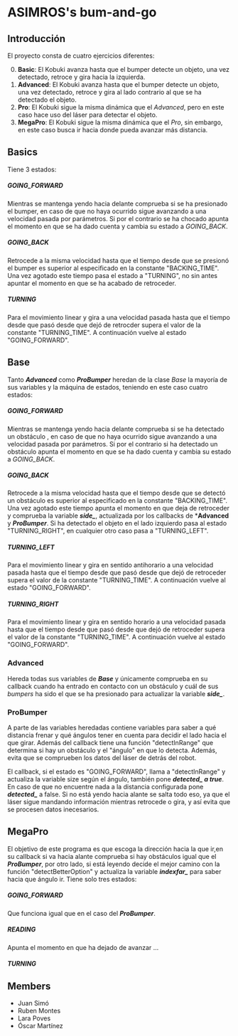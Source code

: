 # ASIMROS's bum-and-go

## Introducción 
El proyecto consta de cuatro ejercicios diferentes:

0. **Basic**: El Kobuki avanza hasta que el bumper detecte un objeto, una vez detectado, retroce y gira hacia la izquierda.
1. **Advanced**: El Kobuki avanza hasta que el bumper detecte un objeto, una vez detectado, retroce y gira al lado contrario al que se ha detectado el objeto. 
2. **Pro**: El Kobuki sigue la misma dinámica que el *Advanced*, pero en este caso hace uso del láser para detectar el objeto.
3. **MegaPro**: El Kobuki sigue la misma dinámica que el *Pro*, sin embargo, en este caso busca ir hacia donde pueda avanzar más distancia.

## Basics
Tiene 3 estados:
##### GOING_FORWARD 
Mientras se mantenga yendo hacia delante comprueba si se ha presionado el bumper, en caso de que no haya ocurrido sigue avanzando a una velocidad pasada por parámetros. Si por el contrario se ha chocado apunta el momento en que se ha dado cuenta y cambia su estado a *GOING_BACK*. 

##### GOING_BACK
Retrocede a la misma velocidad hasta que el tiempo desde que se presionó el bumper es superior al especificado en la constante "BACKING_TIME". Una vez agotado este tiempo pasa el estado a "TURNING", no sin antes apuntar el momento en que se ha acabado de retroceder.

##### TURNING 
Para el movimiento linear y gira a una velocidad pasada hasta que el tiempo desde que pasó desde que dejó de retrocder supera el valor de la constante "TURNING_TIME". A continuación vuelve al estado "GOING_FORWARD".

## Base
Tanto ***Advanced*** como ***ProBumper*** heredan de la clase *Base* la mayoría de sus variables y la máquina de estados, teniendo en este caso cuatro estados:
##### GOING_FORWARD 
Mientras se mantenga yendo hacia delante comprueba si se ha detectado un obstáculo , en caso de que no haya ocurrido sigue avanzando a una velocidad pasada por parámetros. Si por el contrario si ha detectado un obstáculo apunta el momento en que se ha dado cuenta y cambia su estado a *GOING_BACK*. 

##### GOING_BACK
Retrocede a la misma velocidad hasta que el tiempo desde que se detectó un obstáculo es superior al especificado en la constante "BACKING_TIME". Una vez agotado este tiempo apunta el momento en que deja de retroceder y comprueba la variable ***side_***, actualizada por los callbacks de ***Advanced** y ***ProBumper***. Si ha detectado el objeto en el lado izquierdo pasa al estado "TURNING_RIGHT", en cualquier otro caso pasa a "TURNING_LEFT".

##### TURNING_LEFT
Para el movimiento linear y gira en sentido antihorario a una velocidad pasada hasta que el tiempo desde que pasó desde que dejó de retroceder supera el valor de la constante "TURNING_TIME". A continuación vuelve al estado "GOING_FORWARD".

##### TURNING_RIGHT 
Para el movimiento linear y gira en sentido horario a una velocidad pasada hasta que el tiempo desde que pasó desde que dejó de retroceder supera el valor de la constante "TURNING_TIME". A continuación vuelve al estado "GOING_FORWARD".

### Advanced
Hereda todas sus variables de ***Base*** y únicamente comprueba en su callback cuando ha entrado en contacto con un obstáculo y cuál de sus *bumpers* ha sido el que se ha presionado para actualizar la variable ***side_***.

### ProBumper
A parte de las variables heredadas contiene variables para saber a qué distancia frenar y qué ángulos tener en cuenta para decidir el lado hacia el que girar.
Además del callback tiene una función "detectInRange" que determina si hay un obstáculo y el "ángulo" en que lo detecta. Además, evita que se comprueben los datos del láser de detrás del robot.

El callback, si el estado es "GOING_FORWARD", llama a "detectInRange" y actualiza la variable size según el ángulo, también pone ***detected_ a true***.
En caso de que no encuentre nada a la distancia configurada pone ***detected_*** a false.
Si no está yendo hacia alante se salta todo eso, ya que el láser sigue mandando información mientras retrocede o gira, y así evita que se procesen datos inecesarios.

## MegaPro
El objetivo de este programa es que escoga la dirección hacia la que ir,en su callback si va hacia alante comprueba si hay obstáculos igual que el ***ProBumper***, por otro lado, si está leyendo decide el mejor camino con la función "detectBetterOption" y actualiza la variable ***indexfar_*** para saber hacia que ángulo ir.
Tiene solo tres estados:

##### GOING_FORWARD
Que funciona igual que en el caso del ***ProBumper***.

##### READING
Apunta el momento en que ha dejado de avanzar ...

##### TURNING

## Members

* Juan Simó
* Ruben Montes
* Lara Poves
* Óscar Martínez
